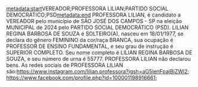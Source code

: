 <metadata:start>VEREADOR;PROFESSORA LILIAN;PARTIDO SOCIAL DEMOCRÁTICO;PSD<metadata:end>
PROFESSORA LILIAN, é candidato a VEREADOR pelo município de SÃO JOSÉ DOS CAMPOS - SP na eleição MUNICIPAL de 2024 pelo PARTIDO SOCIAL DEMOCRÁTICO (PSD). LILIAN REGINA BARBOSA DE SOUZA é SOLTEIRO(A), nasceu em 18/01/1977, se declara do gênero FEMININO da cor/raça BRANCA, sua ocupação é PROFESSOR DE ENSINO FUNDAMENTAL, e seu grau de instrução é SUPERIOR COMPLETO. Seu nome completo é LILIAN REGINA BARBOSA DE SOUZA, e seu número de urna é 55777.
PROFESSORA LILIAN não declarou bens.
As redes sociais de PROFESSORA LILIAN são:https://www.instagram.com/lilian.professora?igsh=aG5lenFpajBjZWl2; https://www.facebook.com/profile.php?id=100001198916661;